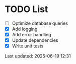 # TODO List

- [ ] Optimize database queries
- [x] Add logging
- [x] Add error handling
- [x] Update dependencies
- [x] Write unit tests

Last updated: 2025-06-19 12:31
